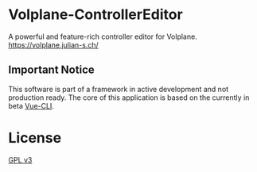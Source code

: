 # Volplane-ControllerEditor
A powerful and feature-rich controller editor for Volplane. https://volplane.julian-s.ch/

## Important Notice
This software is part of a framework in active development and not production ready. The core
of this application is based on the currently in beta [Vue-CLI](https://github.com/vuejs/vue-cli).

# License
[GPL v3](https://github.com/JulianSchoenbaechler/Volplane-ControllerEditor/blob/master/LICENSE)
